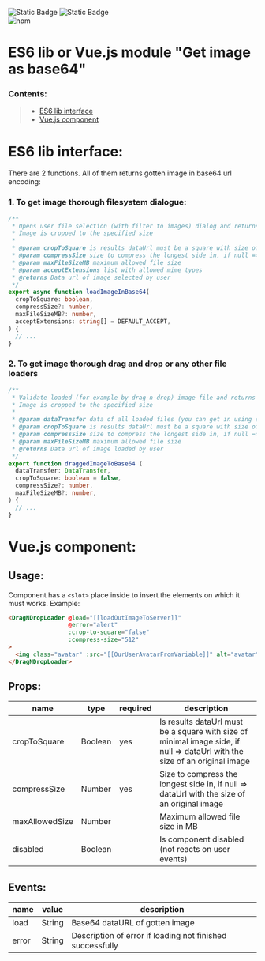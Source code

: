 ![Static Badge](https://img.shields.io/badge/Vue.js-component-green)
![Static Badge](https://img.shields.io/badge/Common%20js-ES6%20module-green) <br>
![npm](https://img.shields.io/npm/dt/%40sergtyapkin%2Fimage-uploader)

# ES6 lib or Vue.js module "Get image as base64"

### Contents:
> - [ES6 lib interface](#es6-lib-interface)
> - [Vue.js component](#vuejs-component)

# ES6 lib interface:
There are 2 functions. All of them returns gotten image in base64 url encoding:

### 1. To get image thorough filesystem dialogue:
```ts
/**
 * Opens user file selection (with filter to images) dialog and returns dataURL of selected image.
 * Image is cropped to the specified size
 *
 * @param cropToSquare is results dataUrl must be a square with size of minimal image side, if null => dataUrl with the size of an original image
 * @param compressSize size to compress the longest side in, if null => dataUrl with the size of an original image
 * @param maxFileSizeMB maximum allowed file size
 * @param acceptExtensions list with allowed mime types
 * @returns Data url of image selected by user
 */
export async function loadImageInBase64(
  cropToSquare: boolean,
  compressSize?: number,
  maxFileSizeMB?: number,
  acceptExtensions: string[] = DEFAULT_ACCEPT,
) {
  // ...
}
```


### 2. To get image thorough drag and drop or any other file loaders
```ts
/**
 * Validate loaded (for example by drag-n-drop) image file and returns dataURL of selected image.
 * Image is cropped to the specified size
 *
 * @param dataTransfer data of all loaded files (you can get in using event.dataTransfer)
 * @param cropToSquare is results dataUrl must be a square with size of minimal image side, if null => dataUrl with the size of an original image
 * @param compressSize size to compress the longest side in, if null => dataUrl with the size of an original image
 * @param maxFileSizeMB maximum allowed file size
 * @returns Data url of image loaded by user
 */
export function draggedImageToBase64 (
  dataTransfer: DataTransfer,
  cropToSquare: boolean = false,
  compressSize?: number,
  maxFileSizeMB?: number,
) {
  // ...
}
```

# Vue.js component:

## Usage:
Component has a `<slot>` place inside to insert the elements on which it must works.
Example:
```html
<DragNDropLoader @load="[[loadOutImageToServer]]"
                 @error="alert"
                 :crop-to-square="false"
                 :compress-size="512"
>
  <img class="avatar" :src="[[OurUserAvatarFromVariable]]" alt="avatar">
</DragNDropLoader>
```

## Props:
| name           | type    | required | description                                                                                                                |
|----------------|---------|----------|----------------------------------------------------------------------------------------------------------------------------|
| cropToSquare   | Boolean | yes      | Is results dataUrl must be a square with size of minimal image side, if null => dataUrl with the size of an original image |
| compressSize   | Number  | yes      | Size to compress the longest side in, if null => dataUrl with the size of an original image                                |
| maxAllowedSize | Number  |          | Maximum allowed file size in MB                                                                                            |
| disabled       | Boolean |          | Is component disabled (not reacts on user events)                                                                          |

## Events:
| name           | value  | description                                               |
|----------------|--------|-----------------------------------------------------------|
| load           | String | Base64 dataURL of gotten image                            |
| error          | String | Description of error if loading not finished successfully |
